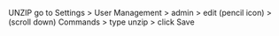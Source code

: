 UNZIP
go to Settings > User Management > admin > edit (pencil icon) > (scroll down) Commands > type unzip > click Save
